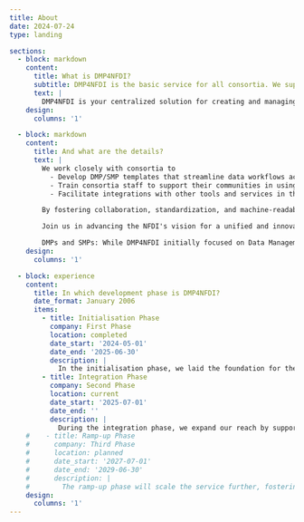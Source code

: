 ```yaml
---
title: About
date: 2024-07-24
type: landing

sections:
  - block: markdown
    content:
      title: What is DMP4NFDI?
      subtitle: DMP4NFDI is the basic service for all consortia. We support consortia with DMPs and SMPs.
      text: |
        DMP4NFDI is your centralized solution for creating and managing Data Management Plans (DMPs) and Software Management Plans (SMPs) within the NFDI. As a Basic Service, we address critical gaps in infrastructure by hosting the open-source tool RDMO, enabling consortia to create discipline-specific, standardized, and interoperable templates tailored to their needs.
    design:
      columns: '1'

  - block: markdown
    content:
      title: And what are the details?
      text: |
        We work closely with consortia to
          - Develop DMP/SMP templates that streamline data workflows across projects.
          - Train consortia staff to support their communities in using the DMP/SMP-Tool RDMO effectively.
          - Facilitate integrations with other tools and services in the research data ecosystem of the NFDI.

        By fostering collaboration, standardization, and machine-readability, DMP4NFDI enhances communication between stakeholders and ensures that DMPs become powerful tools for research planning and data sharing. Together, we make data management seamless and impactful for all disciplines!

        Join us in advancing the NFDI's vision for a unified and innovative research data management ecosystem!

        DMPs and SMPs: While DMP4NFDI initially focused on Data Management Plans (DMPs), we are expanding our expertise to include Software Management Plans (SMPs) during the integration phase. With the support of dedicated experts, we aim to address the growing importance of SMPs for managing software resources and workflows in research.
    design:
      columns: '1'

  - block: experience
    content:
      title: In which development phase is DMP4NFDI?
      date_format: January 2006
      items:
        - title: Initialisation Phase
          company: First Phase
          location: completed
          date_start: '2024-05-01'
          date_end: '2025-06-30'
          description: |
            In the initialisation phase, we laid the foundation for the service by hosting RDMO and collaborating with consortia to create first discipline-specific DMP templates. We gathered feedback from early adopters to refine our offerings, we started developing the NFDI Template Framework to standardize DMP/SMP creation and enable machine actionability.
        - title: Integration Phase
          company: Second Phase
          location: current
          date_start: '2025-07-01'
          date_end: ''
          description: |
            During the integration phase, we expand our reach by supporting consortia through incubator projects, enhancing template frameworks, and integrating RDMO with other tools and services to ensure interoperability.
    #    - title: Ramp-up Phase
    #      company: Third Phase
    #      location: planned
    #      date_start: '2027-07-01'
    #      date_end: '2029-06-30'
    #      description: |
    #        The ramp-up phase will scale the service further, fostering widespread adoption of DMPs and SMPs across consortia while ensuring sustainability through community-driven training and support.
    design:
      columns: '1'
---
```

